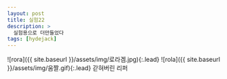 ```yaml
---
layout: post
title: 실험22
description: >
  실험용으로 더만들었다
tags: [hydejack]
---
```

![rora]({{ site.baseurl }}/assets/img/로라겜.jpg){:.lead}
![rola]({{ site.baseurl }}/assets/img/움짤.gif){:.lead}
갇혀버린 리퍼
